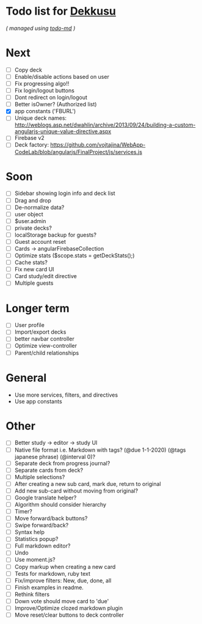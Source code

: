 # Todo list for [Dekkusu](https://github.com/Hypercubed/Dekkusu)

_\( managed using [todo-md](https://github.com/Hypercubed/todo-md) \)_

# Next
- [ ] Copy deck
- [ ] Enable/disable actions based on user
- [ ] Fix progressing algo!!
- [ ] Fix login/logout buttons
- [ ] Dont redirect on login/logout
- [ ] Better isOwner?  (Authorized list)
- [x] app constants ('FBURL')
- [ ] Unique deck names: http://weblogs.asp.net/dwahlin/archive/2013/09/24/building-a-custom-angularjs-unique-value-directive.aspx
- [ ] Firebase v2
- [ ] Deck factory: https://github.com/vojtajina/WebApp-CodeLab/blob/angularjs/FinalProject/js/services.js

# Soon
- [ ] Sidebar showing login info and deck list
- [ ] Drag and drop
- [ ] De-normalize data?
- [ ] user object
- [ ] $user.admin
- [ ] private decks?
- [ ] localStorage backup for guests?
- [ ] Guest account reset
- [ ] Cards -> angularFirebaseCollection
- [ ] Optimize stats ($scope.stats = getDeckStats();)
- [ ] Cache stats?
- [ ] Fix new card UI
- [ ] Card study/edit directive
- [ ] Multiple guests

# Longer term
- [ ] User profile
- [ ] Import/export decks
- [ ] better navbar controller
- [ ] Optimize view-controller
- [ ] Parent/child relationships

# General
- Use more services, filters, and directives
- Use app constants

# Other
- [ ] Better study -> editor -> study UI
- [ ] Native file format i.e. Markdown with tags? (@due 1-1-2020) (@tags japanese phrase) (@interval 0)?
- [ ] Separate deck from progress journal?
- [ ] Separate cards from deck?
- [ ] Multiple selections?
- [ ] After creating a new sub card, mark due, return to original
- [ ] Add new sub-card without moving from original?
- [ ] Google translate helper?
- [ ] Algorithm should consider hierarchy
- [ ] Timer?
- [ ] Move forward/back buttons?
- [ ] Swipe forward/back?
- [ ] Syntax help
- [ ] Statistics popup?
- [ ] Full markdown editor?
- [ ] Undo
- [ ] Use moment.js?
- [ ] Copy markup when creating a new card
- [ ] Tests for markdown, ruby text
- [ ] Fix/improve filters: New, due, done, all
- [ ] Finish examples in readme.
- [ ] Rethink filters
- [ ] Down vote should move card to 'due'
- [ ] Improve/Optimize clozed markdown plugin
- [ ] Move reset/clear buttons to deck controller
